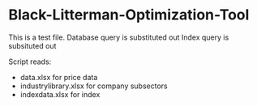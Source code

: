 # Black-Litterman-Optimization-Tool
This is a test file. 
Database query is substituted out
Index query is subsituted out

Script reads:
- data.xlsx for price data
- industrylibrary.xlsx for company subsectors
- indexdata.xlsx for index
